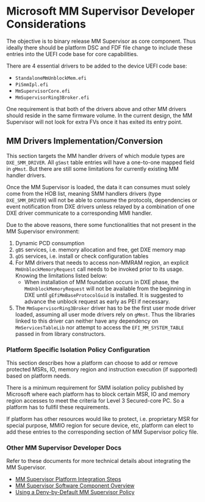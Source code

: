 # Microsoft MM Supervisor Developer Considerations

The objective is to binary release MM Supervisor as core component. Thus ideally there should be platform DSC and FDF
file change to include these entries into the UEFI code base for core capabilities.

There are 4 essential drivers to be added to the device UEFI code base:

* `StandaloneMmUnblockMem.efi`
* `PiSmmIpl.efi`
* `MmSupervisorCore.efi`
* `MmSupervisorRing3Broker.efi`

One requirement is that both of the drivers above and other MM drivers should reside in the same firmware volume. In
the current design, the MM Supervisor will not look for extra FVs once it has exited its entry point.

## MM Drivers Implementation/Conversion

This section targets the MM handler drivers of which module types are `DXE_SMM_DRIVER`. All `gSmst` table entries will have
a one-to-one mapped field in `gMmst`. But there are still some limitations for currently existing MM handler drivers.

Once the MM Supervisor is loaded, the data it can consumes must solely come from the HOB list, meaning SMM handlers
drivers (type `DXE_SMM_DRIVER`) will not be able to consume the protocols, dependencies or event notification from
DXE drivers unless relayed by a combination of one DXE driver communicate to a corresponding MMI handler.

Due to the above reasons, there some functionalities that not present in the MM Supervisor environment:

1. Dynamic PCD consumption
1. `gBS` services, i.e. memory allocation and free, get DXE memory map
1. `gDS` services, i.e. install or check configuration tables
1. For MM drivers that needs to access non-MMRAM region, an explicit `MmUnblockMemoryRequest` call needs to be
   invoked prior to its usage. Knowing the limitations listed below:
    * When installation of MM foundation occurs in DXE phase, the `MmUnblockMemoryRequest` will not be available from
      the beginning in DXE until `gEfiMmBaseProtocolGuid` is installed. It is suggested to advance the unblock request
      as early as PEI if necessary.
1. The `MmSupervisorRing3Broker` driver has to be the first user mode driver loaded, assuming all user mode drivers
   rely on `gMmst`. Thus the libraries linked to this driver can neither have any dependency on `MmServicesTableLib`
   nor attempt to access the `EFI_MM_SYSTEM_TABLE` passed in from library constructors.

### Platform Specific Isolation Policy Configuration

This section describes how a platform can choose to add or remove protected MSRs, IO, memory region and instruction
execution (if supported) based on platform needs.

There is a minimum requirement for SMM isolation policy published by Microsoft where each platform has to block certain
MSR, IO and memory region accesses to meet the criteria for Level 3 Secured-core PC. So a platform has to fullfil these
requirements.

If platform has other resources would like to protect, i.e. proprietary MSR for special purpose, MMIO region for secure
device, etc, platform can elect to add these entries to the corresponding section of MM Supervisor policy file.

### Other MM Supervisor Developer Docs

Refer to these documents for more technical details about integrating the MM Supervisor.

* [MM Supervisor Platform Integration Steps](../MmSupervisorPkg/Docs/PlatformIntegration/PlatformIntegrationSteps.md)
* [MM Supervisor Software Component Overview](../MmSupervisorPkg/Docs/PlatformIntegration/SoftwareComponentOverview.md)
* [Using a Deny-by-Default MM Supervisor Policy](../MmSupervisorPkg/Docs/PlatformIntegration/SwitchingToDenyByDefault.md)
